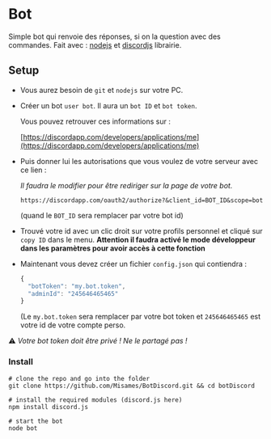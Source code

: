# Bot

Simple bot qui renvoie des réponses, si on la question avec des commandes.
Fait avec : [nodejs](https://nodejs.org/en/) et [discordjs](https://discord.js.org/#/) librairie.

## Setup

- Vous aurez besoin de `git` et `nodejs` sur votre PC.
- Créer un bot `user bot`.
    Il aura un `bot ID` et `bot token`.

    Vous pouvez retrouver ces informations sur :

    [https://discordapp.com/developers/applications/me](https://discordapp.com/developers/applications/me)

- Puis donner lui les autorisations que vous voulez de votre serveur avec ce lien :

    *Il faudra le modifier pour être rediriger sur la page de votre bot.*

    `https://discordapp.com/oauth2/authorize?&client_id=BOT_ID&scope=bot`

    (quand le `BOT_ID` sera remplacer par votre bot id)

- Trouvé votre id avec un clic droit sur votre profils personnel et cliqué sur `copy ID` dans le menu. **Attention il faudra activé le mode développeur dans les paramètres pour avoir accès à cette fonction**

- Maintenant vous devez créer un fichier `config.json` qui contiendra :

    ```js
    {
      "botToken": "my.bot.token",
      "adminId": "245646465465"
    }
    ```

    (Le `my.bot.token` sera remplacer par votre bot token et `245646465465` est votre id de votre compte perso.

:warning: _Votre bot token doit être privé ! Ne le partagé pas !_

### Install

```shell
# clone the repo and go into the folder
git clone https://github.com/Misames/BotDiscord.git && cd botDiscord

# install the required modules (discord.js here)
npm install discord.js

# start the bot
node bot
```
